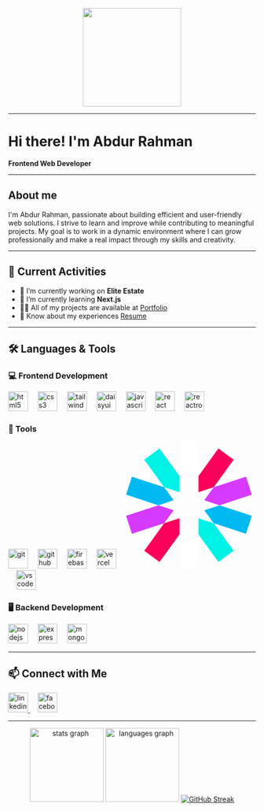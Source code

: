 <div align="center">
  <img height="200" src="https://i.ibb.co.com/YBKJBZS0/Black-Minimal-Motivation-Quote-Linked-In-Banner-3.png"  />
</div>

---

# Hi there! I'm Abdur Rahman

**Frontend Web Developer**

---

## About me

I'm Abdur Rahman, passionate about building efficient and user-friendly web solutions. I strive to learn and improve while contributing to meaningful projects. My goal is to work in a dynamic environment where I can grow professionally and make a real impact through my skills and creativity.

---

## 🔭 Current Activities

- 🚀 I’m currently working on **Elite Estate**
- 🌱 I’m currently learning **Next.js**
- 👨‍💻 All of my projects are available at [Portfolio](https://abdurrahman-softlinkbd.netlify.app)
- 📄 Know about my experiences [Resume](https://drive.google.com/file/d/1z0II2mkq1LJOqosMrxr9Vit7fbFXAGSp/view?usp=sharing)

---

## 🛠️ Languages & Tools

### 💻 Frontend Development  
<div align="left">
  <img src="https://cdn.jsdelivr.net/gh/devicons/devicon/icons/html5/html5-original.svg" width="40" height="40" alt="html5"  />
  <img width="12" />
  <img src="https://cdn.jsdelivr.net/gh/devicons/devicon/icons/css3/css3-original.svg" width="40" height="40" alt="css3"  />
  <img width="12" />
  <img src="https://www.vectorlogo.zone/logos/tailwindcss/tailwindcss-icon.svg" width="40" height="40" alt="tailwindcss"  />
  <img width="12" />
  <img src="https://img.daisyui.com/images/daisyui/mark-rotating.svg" width="40" height="40" alt="daisyui"  />
  <img width="12" />
  <img src="https://cdn.jsdelivr.net/gh/devicons/devicon/icons/javascript/javascript-original.svg" width="40" height="40" alt="javascript"  />
  <img width="12" />
  <img src="https://cdn.jsdelivr.net/gh/devicons/devicon/icons/react/react-original.svg" width="40" height="40" alt="react"  />
  <img width="12" />
  <img src="https://www.svgrepo.com/show/354262/react-router.svg" width="40" height="40" alt="reactrouter"  />
  <img width="12" />
</div>

### 🔧 Tools
<div align="left">
  <img src="https://cdn.jsdelivr.net/gh/devicons/devicon/icons/git/git-original.svg" width="40" height="40" alt="git"  />
  <img width="12" />
  <img src="https://cdn.jsdelivr.net/gh/devicons/devicon/icons/github/github-original.svg" width="40" height="40" alt="github"  />
  <img width="12" />
  <img src="https://brandeps.com/logo-download/F/Firebase-logo-vector-02.svg" width="40" height="40" alt="firebase"  />
  <img width="12" />
  <img src="https://www.svgrepo.com/show/327408/logo-vercel.svg" width="40" height="40" alt="vercel"  />
  <img width="12" />
  <svg viewBox="0 0 256 257" width="256" height="257" xmlns="http://www.w3.org/2000/svg" preserveAspectRatio="xMidYMid"><path fill="#FFF" d="M147.386 69.071 147.129 0h-38.515l.257 69.071 19.257 26.448zM108.871 187.442v69.328h38.515v-69.328l-19.258-26.447z"/><path fill="#00F2E6" d="m147.386 187.442 40.57 55.976 31.069-22.596-40.57-55.975-31.069-10.015zM108.871 69.071 68.044 13.095 36.975 35.691l40.57 55.976 31.326 10.014z"/><path fill="#00B9F1" d="M77.545 91.667 11.811 70.355 0 106.816l65.733 21.569 31.069-10.271zM159.198 138.399l19.257 26.448 65.734 21.311L256 149.697l-65.733-21.312z"/><path fill="#D63AFF" d="M190.267 128.385 256 106.816l-11.811-36.461-65.734 21.312-19.257 26.447zM65.733 128.385 0 149.697l11.811 36.461 65.734-21.311 19.257-26.448z"/><path fill="#FB015B" d="m77.545 164.847-40.57 55.975 31.069 22.596 40.827-55.976v-32.61zM178.455 91.667l40.57-55.976-31.069-22.596-40.57 55.976v32.61z"/></svg>
  <img width="12" />
  <img src="https://upload.wikimedia.org/wikipedia/commons/thumb/9/9a/Visual_Studio_Code_1.35_icon.svg/250px-Visual_Studio_Code_1.35_icon.svg.png" width="40" height="40" alt="vscode"  />
</div>

### 🖥️ Backend Development  
<div align="left">
  <img src="https://cdn.jsdelivr.net/gh/devicons/devicon/icons/nodejs/nodejs-original.svg" width="40" height="40" alt="nodejs"  />
  <img width="12" />
  <img src="https://cdn.jsdelivr.net/gh/devicons/devicon/icons/express/express-original.svg" width="40" height="40" alt="express"  />
  <img width="12" />
  <img src="https://cdn.jsdelivr.net/gh/devicons/devicon/icons/mongodb/mongodb-original.svg" width="40" height="40" alt="mongodb"  />
  <img width="12" />
</div>

---

## 📫 Connect with Me
<div align="left">
  <a href="https://www.linkedin.com/in/abdurrahmansoftlinkbd" target="_blank">
    <img src="https://raw.githubusercontent.com/maurodesouza/profile-readme-generator/master/src/assets/icons/social/linkedin/default.svg" width="40" height="40" alt="linkedin logo"  />
  </a>
  <img width="12" />
  <a href="https://www.facebook.com/abdurrahmansoftlinkbd" target="_blank">
    <img src="https://raw.githubusercontent.com/maurodesouza/profile-readme-generator/master/src/assets/icons/social/facebook/default.svg" width="40" height="40" alt="facebook logo"  />
  </a>
</div>

---

<div align="center">
  <img src="https://github-readme-stats.vercel.app/api?username=abdurrahmansoftlinkbd&hide_title=false&hide_rank=false&show_icons=true&include_all_commits=true&count_private=true&disable_animations=false&theme=dracula&locale=en&hide_border=false&order=1" height="150" alt="stats graph"  />
  <img src="https://github-readme-stats.vercel.app/api/top-langs?username=abdurrahmansoftlinkbd&locale=en&hide_title=false&layout=compact&card_width=320&langs_count=5&theme=dracula&hide_border=false&order=2" height="150" alt="languages graph"  />
<a href="https://git.io/streak-stats"><img src="https://streak-stats.demolab.com?user=abdurrahmansoftlinkbd" alt="GitHub Streak" /></a>
</div>
